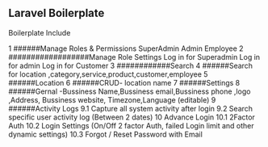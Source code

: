 ## Laravel Boilerplate

Boilerplate Include
	
	
1	######Manage Roles & Permissions
	SuperAdmin
	Admin
	Employee 
2	##################Manage Role Settings
	Log in for Superadmin 
	Log in for admin
	Log in for Customer
3	############Search
4	######Search for location ,category,service,product,customer,employee
5	######Location 
6	######CRUD- location name
7	######Settings
8	######Gernal -Bussiness Name,Bussiness email,Bussiness phone ,logo ,Address, Bussiness website, Timezone,Language (editable)
9	######Activity Logs
9.1	Capture all system activity after login
9.2	Search specific user activity log (Between 2 dates)
10	Advance Login
10.1	2Factor Auth
10.2	Login Settings (On/Off 2 factor Auth, failed Login limit and other dynamic settings)
10.3	Forgot / Reset Password with Email

